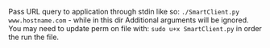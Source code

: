 Pass URL query to application through stdin like so:
`./SmartClient.py www.hostname.com` -  while in this dir
Additional arguments will be ignored.
You may need to update perm on file with:
`sudo u+x SmartClient.py` in order the run the file.
